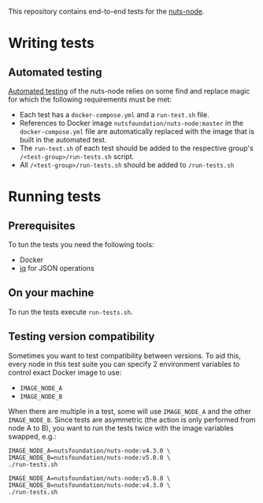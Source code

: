 This repository contains end-to-end tests for the [nuts-node](https://github.com/nuts-foundation/nuts-node).

# Writing tests
## Automated testing
[Automated testing](https://github.com/nuts-foundation/nuts-node/blob/master/.github/workflows/e2e-tests.yaml) of the nuts-node relies on some find and replace magic for which the following requirements must be met:

- Each test has a `docker-compose.yml` and a `run-test.sh` file. 
- References to Docker image `nutsfoundation/nuts-node:master` in the `docker-compose.yml` file are automatically replaced with the image that is built in the automated test.
- The `run-test.sh` of each test should be added to the respective group's `/<test-group>/run-tests.sh` script.
- All `/<test-group>/run-tests.sh` should be added to `/run-tests.sh`

# Running tests
## Prerequisites
To tun the tests you need the following tools:

- Docker
- [jq](https://stedolan.github.io/jq/) for JSON operations

## On your machine

To run the tests execute `run-tests.sh`.

## Testing version compatibility

Sometimes you want to test compatibility between versions. To aid this, every node in this test suite you can specify 2 environment variables to control exact Docker image to use:

- `IMAGE_NODE_A`
- `IMAGE_NODE_B`

When there are multiple in a test, some will use `IMAGE_NODE_A` and the other `IMAGE_NODE_B`.
Since tests are asymmetric (the action is only performed from node A to B), you want to run the tests twice with the image variables swapped, e.g.:

```shell
IMAGE_NODE_A=nutsfoundation/nuts-node:v4.3.0 \
IMAGE_NODE_B=nutsfoundation/nuts-node:v5.0.0 \
./run-tests.sh

IMAGE_NODE_A=nutsfoundation/nuts-node:v5.0.0 \
IMAGE_NODE_B=nutsfoundation/nuts-node:v4.3.0 \
./run-tests.sh
```
